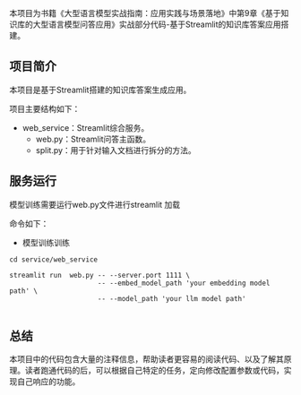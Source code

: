 本项目为书籍《大型语言模型实战指南：应用实践与场景落地》中第9章《基于知识库的大型语言模型问答应用》实战部分代码-基于Streamlit的知识库答案应用搭建。

## 项目简介

本项目是基于Streamlit搭建的知识库答案生成应用。

项目主要结构如下：
- web_service：Streamlit综合服务。
  - web.py：Streamlit问答主函数。
  - split.py：用于针对输入文档进行拆分的方法。

## 服务运行

模型训练需要运行web.py文件进行streamlit 加载

命令如下：
- 模型训练训练
```shell
cd service/web_service

streamlit run  web.py -- --server.port 1111 \
                      -- --embed_model_path 'your embedding model path' \
                      -- --model_path 'your llm model path'


```
## 总结

本项目中的代码包含大量的注释信息，帮助读者更容易的阅读代码、以及了解其原理。读者跑通代码的后，可以根据自己特定的任务，定向修改配置参数或代码，实现自己响应的功能。
